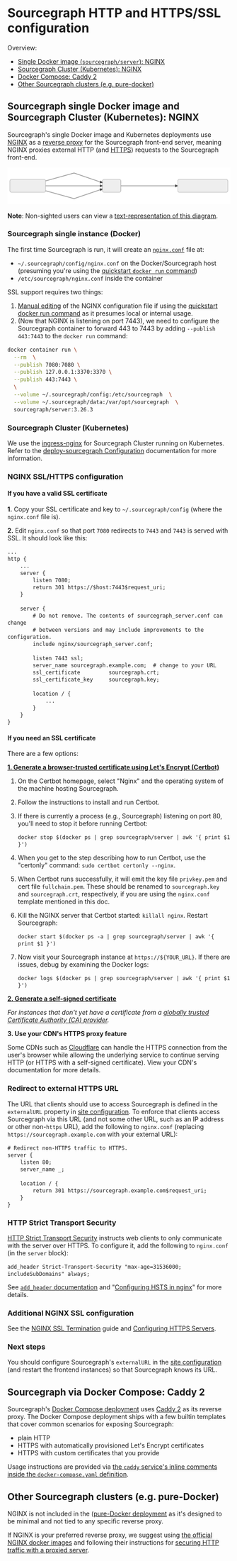 # Sourcegraph HTTP and HTTPS/SSL configuration

Overview:

- [Single Docker image (`sourcegraph/server`): NGINX](#sourcegraph-single-instance-docker)
- [Sourcegraph Cluster (Kubernetes): NGINX](#sourcegraph-cluster-kubernetes)
- [Docker Compose: Caddy 2](#sourcegraph-via-docker-compose-caddy-2)
- [Other Sourcegraph clusters (e.g. pure-docker)](#other-sourcegraph-clusters-e-g-pure-docker)

## Sourcegraph single Docker image and Sourcegraph Cluster (Kubernetes): NGINX

Sourcegraph's single Docker image and Kubernetes deployments use [NGINX](https://www.nginx.com/resources/glossary/nginx/) as a [reverse proxy](https://docs.nginx.com/nginx/admin-guide/web-server/reverse-proxy/) for the Sourcegraph front-end server, meaning NGINX proxies external HTTP (and [HTTPS](#nginx-ssl-https-configuration)) requests to the Sourcegraph front-end.

![NGINX and Sourcegraph architecture](img/sourcegraph-nginx.svg)

**Note**: Non-sighted users can view a [text-representation of this diagram](sourcegraph-nginx-mermaid.md).

### Sourcegraph single instance (Docker)

The first time Sourcegraph is run, it will create an [`nginx.conf`](https://github.com/sourcegraph/sourcegraph/blob/main/cmd/server/shared/assets/nginx.conf) file at:

- `~/.sourcegraph/config/nginx.conf` on the Docker/Sourcegraph host (presuming you're using the [quickstart `docker run` command](../index.md#quickstart))
- `/etc/sourcegraph/nginx.conf` inside the container

SSL support requires two things:

1. [Manual editing](#nginx-ssl-https-configuration) of the NGINX configuration file if using the [quickstart docker run command](../index.md#quickstart) as it presumes local or internal usage.
1. (Now that NGINX is listening on port 7443), we need to configure the Sourcegraph container to forward
443 to 7443 by adding `--publish 443:7443` to the `docker run` command:

```bash
docker container run \
  --rm  \
  --publish 7080:7080 \
  --publish 127.0.0.1:3370:3370 \
  --publish 443:7443 \
  \
  --volume ~/.sourcegraph/config:/etc/sourcegraph  \
  --volume ~/.sourcegraph/data:/var/opt/sourcegraph  \
  sourcegraph/server:3.26.3
```

### Sourcegraph Cluster (Kubernetes)

We use the [ingress-nginx](https://kubernetes.github.io/ingress-nginx/) for Sourcegraph Cluster running on Kubernetes. Refer to the [deploy-sourcegraph Configuration](https://github.com/sourcegraph/deploy-sourcegraph/blob/master/docs/configure.md) documentation for more information.

### NGINX SSL/HTTPS configuration

#### If you have a valid SSL certificate

**1.** Copy your SSL certificate and key to `~/.sourcegraph/config` (where the `nginx.conf` file is).

**2.** Edit `nginx.conf` so that port `7080` redirects to `7443` and `7443` is served with SSL. It should look like this:

```nginx
...
http {
    ...
    server {
        listen 7080;
        return 301 https://$host:7443$request_uri;
    }

    server {
        # Do not remove. The contents of sourcegraph_server.conf can change
        # between versions and may include improvements to the configuration.
        include nginx/sourcegraph_server.conf;

        listen 7443 ssl;
        server_name sourcegraph.example.com;  # change to your URL
        ssl_certificate         sourcegraph.crt;
        ssl_certificate_key     sourcegraph.key;

        location / {
            ...
        }
    }
}
```

#### If you need an SSL certificate

There are a few options:

**[1. Generate a browser-trusted certificate using Let's Encrypt (Certbot)](https://certbot.eff.org/)**<br />

1. On the Certbot homepage, select "Nginx" and the operating system of the machine hosting Sourcegraph.
1. Follow the instructions to install and run Certbot.
  1. If there is currently a process (e.g., Sourcegraph) listening on port 80, you'll
     need to stop it before running Certbot:

     ```
     docker stop $(docker ps | grep sourcegraph/server | awk '{ print $1 }')
     ```
  1. When you get to the step describing how to run Certbot, use the "certonly" command: `sudo certbot certonly --nginx`.
  1. When Certbot runs successfully, it will emit the key file `privkey.pem` and cert file
     `fullchain.pem`. These should be renamed to `sourcegraph.key` and `sourcegraph.crt`,
     respectively, if you are using the `nginx.conf` template mentioned in this doc.
  1. Kill the NGINX server that Certbot started: `killall nginx`. Restart Sourcegraph:

     ```
     docker start $(docker ps -a | grep sourcegraph/server | awk '{ print $1 }')
     ```
  1. Now visit your Sourcegraph instance at `https://${YOUR_URL}`. If there are issues, debug by examining the Docker logs:

     ```
     docker logs $(docker ps | grep sourcegraph/server | awk '{ print $1 }')
     ```

**[2. Generate a self-signed certificate](ssl_https_self_signed_cert_nginx.md)**<br />

_For instances that don't yet have a certificate from a [globally trusted Certificate Authority (CA) provider](https://en.wikipedia.org/wiki/Certificate_authority#Providers)._

**3. Use your CDN's HTTPS proxy feature**<br />

Some CDNs such as
[Cloudflare](https://support.cloudflare.com/hc/en-us/articles/200170416-End-to-end-HTTPS-with-Cloudflare-Part-3-SSL-options)
can handle the HTTPS connection from the user's browser while allowing the underlying service to
continue serving HTTP (or HTTPS with a self-signed certificate). View your CDN's documentation for
more details.

### Redirect to external HTTPS URL

The URL that clients should use to access Sourcegraph is defined in the `externalURL` property in [site configuration](config/site_config.md). To enforce that clients access Sourcegraph via this URL (and not some other URL, such as an IP address or other non-`https` URL), add the following to `nginx.conf` (replacing `https://sourcegraph.example.com` with your external URL):

``` nginx
# Redirect non-HTTPS traffic to HTTPS.
server {
    listen 80;
    server_name _;

    location / {
        return 301 https://sourcegraph.example.com$request_uri;
    }
}
```

### HTTP Strict Transport Security

[HTTP Strict Transport Security](https://en.wikipedia.org/wiki/HTTP_Strict_Transport_Security) instructs web clients to only communicate with the server over HTTPS. To configure it, add the following to `nginx.conf` (in the `server` block):

``` nginx
add_header Strict-Transport-Security "max-age=31536000; includeSubDomains" always;
```

See [`add_header` documentation](https://nginx.org/en/docs/http/ngx_http_headers_module.html#add_header) and "[Configuring HSTS in nginx](https://www.nginx.com/blog/http-strict-transport-security-hsts-and-nginx/)" for more details.

### Additional NGINX SSL configuration

See the [NGINX SSL Termination](https://docs.nginx.com/nginx/admin-guide/security-controls/terminating-ssl-http/) guide and [Configuring HTTPS Servers](https://nginx.org/en/docs/http/configuring_https_servers.html).

### Next steps

You should configure Sourcegraph's `externalURL` in the [site configuration](config/site_config.md) (and restart the frontend instances) so that Sourcegraph knows its URL.

## Sourcegraph via Docker Compose: Caddy 2

Sourcegraph's [Docker Compose deployment](../admin/install/docker-compose/index.md) uses [Caddy 2](https://caddyserver.com/) as its reverse proxy. The Docker Compose deployment ships with a few builtin templates that cover common scenarios for exposing Sourcegraph:

- plain HTTP
- HTTPS with automatically provisioned Let's Encrypt certificates
- HTTPS with custom certificates that you provide

Usage instructions are provided via [the `caddy` service's inline comments inside the `docker-compose.yaml` definition](https://github.com/sourcegraph/deploy-sourcegraph-docker/blob/3.14/docker-compose/docker-compose.yaml#L3:L58).

## Other Sourcegraph clusters (e.g. pure-Docker)

NGINX is not included in the ([pure-Docker deployment](https://github.com/sourcegraph/deploy-sourcegraph-docker) as it's designed to be minimal and not tied to any specific reverse proxy.

If NGINX is your preferred reverse proxy, we suggest using [the official NGINX docker images](https://hub.docker.com/_/nginx) and following their instructions for [securing HTTP traffic with a proxied server](https://docs.nginx.com/nginx/admin-guide/security-controls/securing-http-traffic-upstream/).
